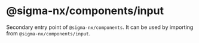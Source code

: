 # @sigma-nx/components/input

Secondary entry point of `@sigma-nx/components`. It can be used by importing from `@sigma-nx/components/input`.

